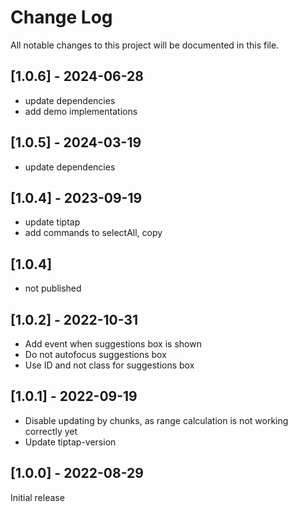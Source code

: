 # Change Log
All notable changes to this project will be documented in this file.

## [1.0.6] - 2024-06-28
- update dependencies
- add demo implementations

## [1.0.5] - 2024-03-19
- update dependencies

## [1.0.4] - 2023-09-19
- update tiptap
- add commands to selectAll, copy

## [1.0.4]
- not published

## [1.0.2] - 2022-10-31
- Add event when suggestions box is shown
- Do not autofocus suggestions box
- Use ID and not class for suggestions box

## [1.0.1] - 2022-09-19
- Disable updating by chunks, as range calculation is not working correctly yet
- Update tiptap-version

## [1.0.0] - 2022-08-29
Initial release

